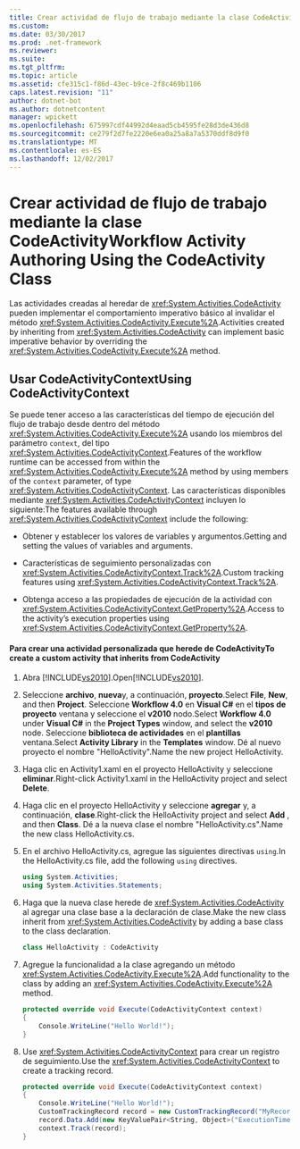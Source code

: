 ```yaml
---
title: Crear actividad de flujo de trabajo mediante la clase CodeActivity
ms.custom: 
ms.date: 03/30/2017
ms.prod: .net-framework
ms.reviewer: 
ms.suite: 
ms.tgt_pltfrm: 
ms.topic: article
ms.assetid: cfe315c1-f86d-43ec-b9ce-2f8c469b1106
caps.latest.revision: "11"
author: dotnet-bot
ms.author: dotnetcontent
manager: wpickett
ms.openlocfilehash: 675997cdf44992d4eaad5cb4595fe28d3de436d8
ms.sourcegitcommit: ce279f2d7fe2220e6ea0a25a8a7a5370ddf8d9f0
ms.translationtype: MT
ms.contentlocale: es-ES
ms.lasthandoff: 12/02/2017
---
```

# <a name="workflow-activity-authoring-using-the-codeactivity-class"></a><span data-ttu-id="ff8af-102">Crear actividad de flujo de trabajo mediante la clase CodeActivity</span><span class="sxs-lookup"><span data-stu-id="ff8af-102">Workflow Activity Authoring Using the CodeActivity Class</span></span>
<span data-ttu-id="ff8af-103">Las actividades creadas al heredar de <xref:System.Activities.CodeActivity> pueden implementar el comportamiento imperativo básico al invalidar el método <xref:System.Activities.CodeActivity.Execute%2A>.</span><span class="sxs-lookup"><span data-stu-id="ff8af-103">Activities created by inheriting from <xref:System.Activities.CodeActivity> can implement basic imperative behavior by overriding the <xref:System.Activities.CodeActivity.Execute%2A> method.</span></span>  
  
## <a name="using-codeactivitycontext"></a><span data-ttu-id="ff8af-104">Usar CodeActivityContext</span><span class="sxs-lookup"><span data-stu-id="ff8af-104">Using CodeActivityContext</span></span>  
 <span data-ttu-id="ff8af-105">Se puede tener acceso a las características del tiempo de ejecución del flujo de trabajo desde dentro del método <xref:System.Activities.CodeActivity.Execute%2A> usando los miembros del parámetro `context`, del tipo <xref:System.Activities.CodeActivityContext>.</span><span class="sxs-lookup"><span data-stu-id="ff8af-105">Features of the workflow runtime can be accessed from within the <xref:System.Activities.CodeActivity.Execute%2A> method by using members of the `context` parameter, of type <xref:System.Activities.CodeActivityContext>.</span></span> <span data-ttu-id="ff8af-106">Las características disponibles mediante <xref:System.Activities.CodeActivityContext> incluyen lo siguiente:</span><span class="sxs-lookup"><span data-stu-id="ff8af-106">The features available through <xref:System.Activities.CodeActivityContext> include the following:</span></span>  
  
-   <span data-ttu-id="ff8af-107">Obtener y establecer los valores de variables y argumentos.</span><span class="sxs-lookup"><span data-stu-id="ff8af-107">Getting and setting the values of variables and arguments.</span></span>  
  
-   <span data-ttu-id="ff8af-108">Características de seguimiento personalizadas con <xref:System.Activities.CodeActivityContext.Track%2A>.</span><span class="sxs-lookup"><span data-stu-id="ff8af-108">Custom tracking features using <xref:System.Activities.CodeActivityContext.Track%2A>.</span></span>  
  
-   <span data-ttu-id="ff8af-109">Obtenga acceso a las propiedades de ejecución de la actividad con <xref:System.Activities.CodeActivityContext.GetProperty%2A>.</span><span class="sxs-lookup"><span data-stu-id="ff8af-109">Access to the activity’s execution properties using <xref:System.Activities.CodeActivityContext.GetProperty%2A>.</span></span>  
  
#### <a name="to-create-a-custom-activity-that-inherits-from-codeactivity"></a><span data-ttu-id="ff8af-110">Para crear una actividad personalizada que herede de CodeActivity</span><span class="sxs-lookup"><span data-stu-id="ff8af-110">To create a custom activity that inherits from CodeActivity</span></span>  
  
1.  <span data-ttu-id="ff8af-111">Abra [!INCLUDE[vs2010](../../../includes/vs2010-md.md)].</span><span class="sxs-lookup"><span data-stu-id="ff8af-111">Open[!INCLUDE[vs2010](../../../includes/vs2010-md.md)].</span></span>  
  
2.  <span data-ttu-id="ff8af-112">Seleccione **archivo**, **nueva**y, a continuación, **proyecto**.</span><span class="sxs-lookup"><span data-stu-id="ff8af-112">Select **File**, **New**, and then **Project**.</span></span> <span data-ttu-id="ff8af-113">Seleccione **Workflow 4.0** en **Visual C#** en el **tipos de proyecto** ventana y seleccione el **v2010** nodo.</span><span class="sxs-lookup"><span data-stu-id="ff8af-113">Select **Workflow 4.0** under **Visual C#** in the **Project Types** window, and select the **v2010** node.</span></span> <span data-ttu-id="ff8af-114">Seleccione **biblioteca de actividades** en el **plantillas** ventana.</span><span class="sxs-lookup"><span data-stu-id="ff8af-114">Select **Activity Library** in the **Templates** window.</span></span> <span data-ttu-id="ff8af-115">Dé al nuevo proyecto el nombre "HelloActivity".</span><span class="sxs-lookup"><span data-stu-id="ff8af-115">Name the new project HelloActivity.</span></span>  
  
3.  <span data-ttu-id="ff8af-116">Haga clic en Activity1.xaml en el proyecto HelloActivity y seleccione **eliminar**.</span><span class="sxs-lookup"><span data-stu-id="ff8af-116">Right-click Activity1.xaml in the HelloActivity project and select **Delete**.</span></span>  
  
4.  <span data-ttu-id="ff8af-117">Haga clic en el proyecto HelloActivity y seleccione **agregar** y, a continuación, **clase**.</span><span class="sxs-lookup"><span data-stu-id="ff8af-117">Right-click the HelloActivity project and select **Add** , and then **Class**.</span></span> <span data-ttu-id="ff8af-118">Dé a la nueva clase el nombre "HelloActivity.cs".</span><span class="sxs-lookup"><span data-stu-id="ff8af-118">Name the new class HelloActivity.cs.</span></span>  
  
5.  <span data-ttu-id="ff8af-119">En el archivo HelloActivity.cs, agregue las siguientes directivas `using`.</span><span class="sxs-lookup"><span data-stu-id="ff8af-119">In the HelloActivity.cs file, add the following `using` directives.</span></span>  
  
    ```csharp  
    using System.Activities;  
    using System.Activities.Statements;  
    ```  
  
6.  <span data-ttu-id="ff8af-120">Haga que la nueva clase herede de <xref:System.Activities.CodeActivity> al agregar una clase base a la declaración de clase.</span><span class="sxs-lookup"><span data-stu-id="ff8af-120">Make the new class inherit from <xref:System.Activities.CodeActivity> by adding a base class to the class declaration.</span></span>  
  
    ```csharp  
    class HelloActivity : CodeActivity  
    ```  
  
7.  <span data-ttu-id="ff8af-121">Agregue la funcionalidad a la clase agregando un método <xref:System.Activities.CodeActivity.Execute%2A>.</span><span class="sxs-lookup"><span data-stu-id="ff8af-121">Add functionality to the class by adding an <xref:System.Activities.CodeActivity.Execute%2A> method.</span></span>  
  
    ```csharp  
    protected override void Execute(CodeActivityContext context)  
    {  
        Console.WriteLine("Hello World!");  
    }  
    ```  
  
8.  <span data-ttu-id="ff8af-122">Use <xref:System.Activities.CodeActivityContext> para crear un registro de seguimiento.</span><span class="sxs-lookup"><span data-stu-id="ff8af-122">Use the <xref:System.Activities.CodeActivityContext> to create a tracking record.</span></span>  
  
    ```csharp  
    protected override void Execute(CodeActivityContext context)  
    {  
        Console.WriteLine("Hello World!");  
        CustomTrackingRecord record = new CustomTrackingRecord("MyRecord");  
        record.Data.Add(new KeyValuePair<String, Object>("ExecutionTime", DateTime.Now));  
        context.Track(record);  
    }  
    ```
